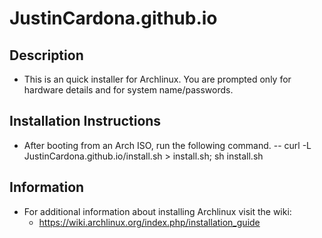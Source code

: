 # JustinCardona.github.io

## Description
- This is an quick installer for Archlinux. You are prompted only for hardware details and for system name/passwords.

## Installation Instructions
- After booting from an Arch ISO, run the following command.
-- curl -L JustinCardona.github.io/install.sh > install.sh; sh install.sh
## Information
- For additional information about installing Archlinux visit the wiki:
  - https://wiki.archlinux.org/index.php/installation_guide
